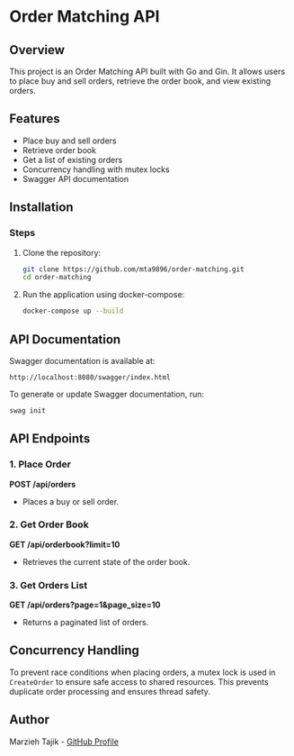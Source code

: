 # Order Matching API

## Overview
This project is an Order Matching API built with Go and Gin. It allows users to place buy and sell orders, retrieve the order book, and view existing orders. 

## Features
- Place buy and sell orders
- Retrieve order book
- Get a list of existing orders
- Concurrency handling with mutex locks
- Swagger API documentation

## Installation

### Steps
1. Clone the repository:
   ```sh
   git clone https://github.com/mta9896/order-matching.git
   cd order-matching
   ```
2. Run the application using docker-compose:
   ```sh
   docker-compose up --build
   ```

## API Documentation
Swagger documentation is available at:
```
http://localhost:8080/swagger/index.html
```

To generate or update Swagger documentation, run:
```sh
swag init
```

## API Endpoints
### 1. Place Order
**POST /api/orders**
- Places a buy or sell order.

### 2. Get Order Book
**GET /api/orderbook?limit=10**
- Retrieves the current state of the order book.

### 3. Get Orders List
**GET /api/orders?page=1&page_size=10**
- Returns a paginated list of orders.

## Concurrency Handling
To prevent race conditions when placing orders, a mutex lock is used in `CreateOrder` to ensure safe access to shared resources. This prevents duplicate order processing and ensures thread safety.

## Author
Marzieh Tajik - [GitHub Profile](https://github.com/mta9896)


